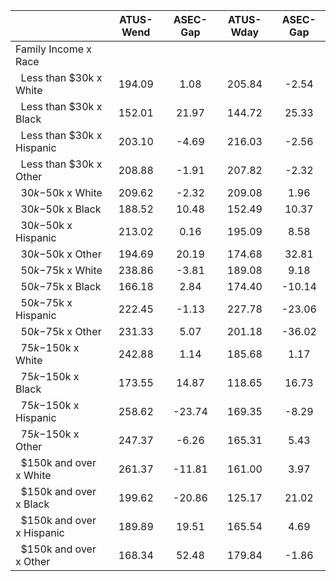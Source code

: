 
|                      |    ATUS-Wend |     ASEC-Gap |    ATUS-Wday |     ASEC-Gap |
| -------------------- | :----------: | :----------: | :----------: | :----------: |
| Family Income x Race |              |              |              |              |
| &nbsp;&nbsp;Less than $30k x White |       194.09 |         1.08 |       205.84 |        -2.54 |
| &nbsp;&nbsp;Less than $30k x Black |       152.01 |        21.97 |       144.72 |        25.33 |
| &nbsp;&nbsp;Less than $30k x Hispanic |       203.10 |        -4.69 |       216.03 |        -2.56 |
| &nbsp;&nbsp;Less than $30k x Other |       208.88 |        -1.91 |       207.82 |        -2.32 |
| &nbsp;&nbsp;$30k-$50k x White |       209.62 |        -2.32 |       209.08 |         1.96 |
| &nbsp;&nbsp;$30k-$50k x Black |       188.52 |        10.48 |       152.49 |        10.37 |
| &nbsp;&nbsp;$30k-$50k x Hispanic |       213.02 |         0.16 |       195.09 |         8.58 |
| &nbsp;&nbsp;$30k-$50k x Other |       194.69 |        20.19 |       174.68 |        32.81 |
| &nbsp;&nbsp;$50k-$75k x White |       238.86 |        -3.81 |       189.08 |         9.18 |
| &nbsp;&nbsp;$50k-$75k x Black |       166.18 |         2.84 |       174.40 |       -10.14 |
| &nbsp;&nbsp;$50k-$75k x Hispanic |       222.45 |        -1.13 |       227.78 |       -23.06 |
| &nbsp;&nbsp;$50k-$75k x Other |       231.33 |         5.07 |       201.18 |       -36.02 |
| &nbsp;&nbsp;$75k-$150k x White |       242.88 |         1.14 |       185.68 |         1.17 |
| &nbsp;&nbsp;$75k-$150k x Black |       173.55 |        14.87 |       118.65 |        16.73 |
| &nbsp;&nbsp;$75k-$150k x Hispanic |       258.62 |       -23.74 |       169.35 |        -8.29 |
| &nbsp;&nbsp;$75k-$150k x Other |       247.37 |        -6.26 |       165.31 |         5.43 |
| &nbsp;&nbsp;$150k and over x White |       261.37 |       -11.81 |       161.00 |         3.97 |
| &nbsp;&nbsp;$150k and over x Black |       199.62 |       -20.86 |       125.17 |        21.02 |
| &nbsp;&nbsp;$150k and over x Hispanic |       189.89 |        19.51 |       165.54 |         4.69 |
| &nbsp;&nbsp;$150k and over x Other |       168.34 |        52.48 |       179.84 |        -1.86 |

